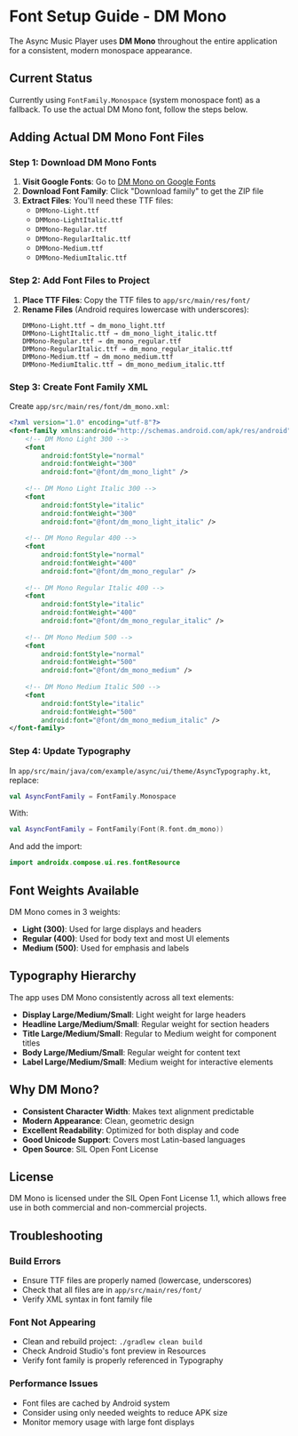 # Font Setup Guide - DM Mono

The Async Music Player uses **DM Mono** throughout the entire application for a consistent, modern monospace appearance.

## Current Status

Currently using `FontFamily.Monospace` (system monospace font) as a fallback. To use the actual DM Mono font, follow the steps below.

## Adding Actual DM Mono Font Files

### Step 1: Download DM Mono Fonts

1. **Visit Google Fonts**: Go to [DM Mono on Google Fonts](https://fonts.google.com/specimen/DM+Mono)
2. **Download Font Family**: Click "Download family" to get the ZIP file
3. **Extract Files**: You'll need these TTF files:
   - `DMMono-Light.ttf`
   - `DMMono-LightItalic.ttf`
   - `DMMono-Regular.ttf`
   - `DMMono-RegularItalic.ttf`
   - `DMMono-Medium.ttf`
   - `DMMono-MediumItalic.ttf`

### Step 2: Add Font Files to Project

1. **Place TTF Files**: Copy the TTF files to `app/src/main/res/font/`
2. **Rename Files** (Android requires lowercase with underscores):
   ```
   DMMono-Light.ttf → dm_mono_light.ttf
   DMMono-LightItalic.ttf → dm_mono_light_italic.ttf
   DMMono-Regular.ttf → dm_mono_regular.ttf
   DMMono-RegularItalic.ttf → dm_mono_regular_italic.ttf
   DMMono-Medium.ttf → dm_mono_medium.ttf
   DMMono-MediumItalic.ttf → dm_mono_medium_italic.ttf
   ```

### Step 3: Create Font Family XML

Create `app/src/main/res/font/dm_mono.xml`:

```xml
<?xml version="1.0" encoding="utf-8"?>
<font-family xmlns:android="http://schemas.android.com/apk/res/android">
    <!-- DM Mono Light 300 -->
    <font
        android:fontStyle="normal"
        android:fontWeight="300"
        android:font="@font/dm_mono_light" />
    
    <!-- DM Mono Light Italic 300 -->
    <font
        android:fontStyle="italic"
        android:fontWeight="300"
        android:font="@font/dm_mono_light_italic" />
    
    <!-- DM Mono Regular 400 -->
    <font
        android:fontStyle="normal"
        android:fontWeight="400"
        android:font="@font/dm_mono_regular" />
    
    <!-- DM Mono Regular Italic 400 -->
    <font
        android:fontStyle="italic"
        android:fontWeight="400"
        android:font="@font/dm_mono_regular_italic" />
    
    <!-- DM Mono Medium 500 -->
    <font
        android:fontStyle="normal"
        android:fontWeight="500"
        android:font="@font/dm_mono_medium" />
    
    <!-- DM Mono Medium Italic 500 -->
    <font
        android:fontStyle="italic"
        android:fontWeight="500"
        android:font="@font/dm_mono_medium_italic" />
</font-family>
```

### Step 4: Update Typography

In `app/src/main/java/com/example/async/ui/theme/AsyncTypography.kt`, replace:

```kotlin
val AsyncFontFamily = FontFamily.Monospace
```

With:

```kotlin
val AsyncFontFamily = FontFamily(Font(R.font.dm_mono))
```

And add the import:

```kotlin
import androidx.compose.ui.res.fontResource
```

## Font Weights Available

DM Mono comes in 3 weights:
- **Light (300)**: Used for large displays and headers
- **Regular (400)**: Used for body text and most UI elements
- **Medium (500)**: Used for emphasis and labels

## Typography Hierarchy

The app uses DM Mono consistently across all text elements:

- **Display Large/Medium/Small**: Light weight for large headers
- **Headline Large/Medium/Small**: Regular weight for section headers
- **Title Large/Medium/Small**: Regular to Medium weight for component titles
- **Body Large/Medium/Small**: Regular weight for content text
- **Label Large/Medium/Small**: Medium weight for interactive elements

## Why DM Mono?

- **Consistent Character Width**: Makes text alignment predictable
- **Modern Appearance**: Clean, geometric design
- **Excellent Readability**: Optimized for both display and code
- **Good Unicode Support**: Covers most Latin-based languages
- **Open Source**: SIL Open Font License

## License

DM Mono is licensed under the SIL Open Font License 1.1, which allows free use in both commercial and non-commercial projects.

## Troubleshooting

### Build Errors
- Ensure TTF files are properly named (lowercase, underscores)
- Check that all files are in `app/src/main/res/font/`
- Verify XML syntax in font family file

### Font Not Appearing
- Clean and rebuild project: `./gradlew clean build`
- Check Android Studio's font preview in Resources
- Verify font family is properly referenced in Typography

### Performance Issues
- Font files are cached by Android system
- Consider using only needed weights to reduce APK size
- Monitor memory usage with large font displays 